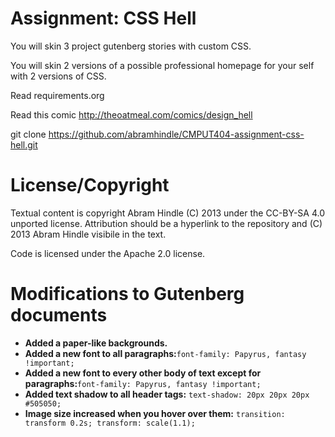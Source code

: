 Assignment: CSS Hell
====================

You will skin 3 project gutenberg stories with custom CSS.

You will skin 2 versions of a possible professional homepage for your
self with 2 versions of CSS.

Read requirements.org

Read this comic http://theoatmeal.com/comics/design_hell

git clone https://github.com/abramhindle/CMPUT404-assignment-css-hell.git

License/Copyright
=================

Textual content is copyright Abram Hindle (C) 2013 under the CC-BY-SA
4.0 unported license. Attribution should be a hyperlink to the
repository and (C) 2013 Abram Hindle visibile in the text.

Code is licensed under the Apache 2.0 license.

Modifications to Gutenberg documents
=================
- **Added a paper-like backgrounds.**
- **Added a new font to all paragraphs:**`font-family: Papyrus, fantasy !important;`
- **Added a new font to every other body of text except for paragraphs:**`font-family: Papyrus, fantasy !important;`
- **Added text shadow to all header tags:** `text-shadow: 20px 20px 20px #505050;`
- **Image size increased when you hover over them:** `transition: transform 0.2s; transform: scale(1.1);`




